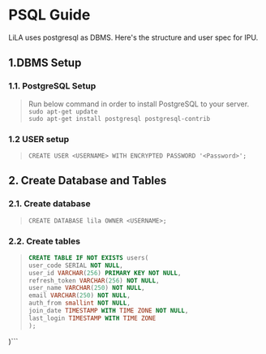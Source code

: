# PSQL Guide

LiLA uses postgresql as DBMS. Here's the structure and user spec for IPU.

## 1.DBMS Setup
### 1.1. PostgreSQL Setup
> Run below command in order to install PostgreSQL to your server.   
> `sudo apt-get update`   
> `sudo apt-get install postgresql postgresql-contrib`
### 1.2 USER setup
> `CREATE USER <USERNAME> WITH ENCRYPTED PASSWORD '<Password>';`

## 2. Create Database and Tables
### 2.1. Create database
> `CREATE DATABASE lila OWNER <USERNAME>;`
### 2.2. Create tables
> ```sql
> CREATE TABLE IF NOT EXISTS users(
> user_code SERIAL NOT NULL,
> user_id VARCHAR(256) PRIMARY KEY NOT NULL,
> refresh_token VARCHAR(256) NOT NULL,
> user_name VARCHAR(250) NOT NULL,
> email VARCHAR(250) NOT NULL,
> auth_from smallint NOT NULL,
> join_date TIMESTAMP WITH TIME ZONE NOT NULL,
> last_login TIMESTAMP WITH TIME ZONE
> );
)```
